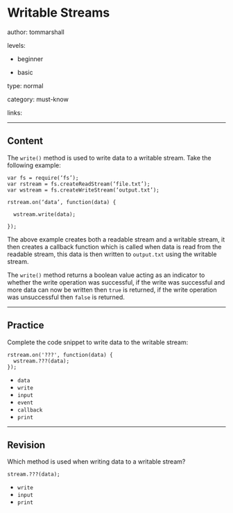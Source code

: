 # Writable Streams
author: tommarshall

levels:

  - beginner

  - basic

type: normal

category: must-know

links:

---
## Content

The `write()`  method is used to write data to a writable stream. Take the following example:
 ```
 var fs = require(‘fs’);
 var rstream = fs.createReadStream(‘file.txt’);
 var wstream = fs.createWriteStream(‘output.txt’);

 rstream.on(‘data’, function(data) {

   wstream.write(data);

 });
 ```
The above example creates both a readable stream and a writable stream, it then creates a callback function which is called when data is read from the readable stream, this data is then written to `output.txt` using the writable stream.

The `write()` method returns a boolean value acting as an indicator to whether the write operation was successful, if the write was successful and more data can now be written then `true`  is returned, if the write operation was unsuccessful then `false` is returned.

---
## Practice

Complete the code snippet to write data to the writable stream:

```
rstream.on('???', function(data) {
  wstream.???(data);
});
```

* `data`
* `write`
* `input`
* `event`
* `callback`
* `print`

---
## Revision

Which method is used when writing data to a writable stream?

```
stream.???(data);
```

* `write`
* `input`
* `print`
